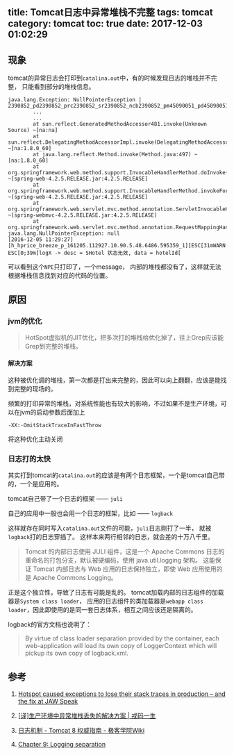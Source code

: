 title: Tomcat日志中异常堆栈不完整
tags: tomcat
category: tomcat
toc: true
date: 2017-12-03 01:02:29
---


## 现象

tomcat的异常日志会打印到`catalina.out`中，有的时候发现日志的堆栈并不完整， 只能看到部分的堆栈信息。

```
java.lang.Exception: NullPointerException | 2390852_pd2390852_prc2390852_sr2390852_ncb2390852_pm45090051_pd45090051_prc45090051_sr45090051_ncb45090051_pm36619638_pd36619638_prc36619638_sr36619638_ncb36619638_pm1122394_pd1122394_prc1122394_sr1122394_ncb1122394_pm
        ...
        ...
        at sun.reflect.GeneratedMethodAccessor481.invoke(Unknown Source) ~[na:na]
        at sun.reflect.DelegatingMethodAccessorImpl.invoke(DelegatingMethodAccessorImpl.java:43) ~[na:1.8.0_60]
        at java.lang.reflect.Method.invoke(Method.java:497) ~[na:1.8.0_60]
        at org.springframework.web.method.support.InvocableHandlerMethod.doInvoke(InvocableHandlerMethod.java:221) ~[spring-web-4.2.5.RELEASE.jar:4.2.5.RELEASE]
        at org.springframework.web.method.support.InvocableHandlerMethod.invokeForRequest(InvocableHandlerMethod.java:136) ~[spring-web-4.2.5.RELEASE.jar:4.2.5.RELEASE]
        at org.springframework.web.servlet.mvc.method.annotation.ServletInvocableHandlerMethod.invokeAndHandle(ServletInvocableHandlerMethod.java:110) ~[spring-webmvc-4.2.5.RELEASE.jar:4.2.5.RELEASE]
        at org.springframework.web.servlet.mvc.method.annotation.RequestMappingHandlerAdapter.invoke
java.lang.NullPointerException: null
[2016-12-05 11:29:27][h_hprice_breeze_p_161205.112927.10.90.5.48.6486.595359_1][ESC[31mWARN ESC[0;39m]logX -> desc = SHotel 状态无效, data = hotelId[
```

可以看到这个`NPE`只打印了，一个message， 内部的堆栈都没有了，这样就无法根据堆栈信息找到对应的代码的位置。

## 原因

### jvm的优化

>HotSpot虚拟机的JIT优化，把多次打的堆栈给优化掉了，往上Grep应该能Grep到完整的堆栈。

#### 解决方案

这种被优化调的堆栈，第一次都是打出来完整的，因此可以向上翻翻，应该是能找到完整的现场的。

频繁的打印异常的堆栈，对系统性能也有较大的影响，不过如果不是生产环境，可以在jvm的启动参数后面加上

```
-XX:-OmitStackTraceInFastThrow 
```
将这种优化主动关闭

### 日志打的太快

其实打到tomcat的`catalina.out`的应该是有两个日志框架，一个是tomcat自己带的，一个是应用的。

tomcat自己带了一个日志的框架 —— `juli`

自己的应用中一般也会用一个日志的框架，比如 —— `logback`

这样就存在同时写入`catalina.out`文件的可能，`juli`日志刚打了一半， 就被`logback`打的日志穿插了。
这样本来两行相邻的日志，就会差的十万八千里。

>Tomcat 的内部日志使用 JULI 组件，这是一个 Apache Commons 日志的重命名的打包分支，默认被硬编码，使用 java.util.logging 架构。
>这能保证 Tomcat 内部日志与 Web 应用的日志保持独立，即使 Web 应用使用的是 Apache Commons Logging。

正是这个独立性，导致了日志有可能是乱的。
tomcat加载内部的日志组件的加载器是`System class loader`，
应用的日志组件的类加载器是`webapp class loader`，因此即使用的是同一套日志体系，相互之间应该还是隔离的。


logback的官方文档也说明了：

>By virtue of class loader separation provided by the container, 
>each web-application will load its own copy of LoggerContext which will pickup its own copy of logback.xml.


## 参考

1. [Hotspot caused exceptions to lose their stack traces in production – and the fix at JAW Speak](http://jawspeak.com/2010/05/26/hotspot-caused-exceptions-to-lose-their-stack-traces-in-production-and-the-fix/)

2. [[译]生产环境中异常堆栈丢失的解决方案 | 戎码一生](http://rongmayisheng.com/post/%E8%AF%91%E7%94%9F%E4%BA%A7%E7%8E%AF%E5%A2%83%E4%B8%AD%E5%BC%82%E5%B8%B8%E5%A0%86%E6%A0%88%E4%B8%A2%E5%A4%B1%E7%9A%84%E8%A7%A3%E5%86%B3%E6%96%B9%E6%A1%88)

3. [日志机制 - Tomcat 8 权威指南 - 极客学院Wiki](http://wiki.jikexueyuan.com/project/tomcat/logging.html)

4. [Chapter 9: Logging separation](https://logback.qos.ch/manual/loggingSeparation.html)
